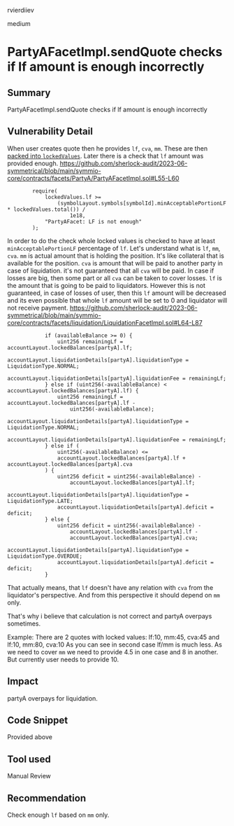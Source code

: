 rvierdiiev

medium

# PartyAFacetImpl.sendQuote checks if lf amount is enough incorrectly

## Summary
PartyAFacetImpl.sendQuote checks if lf amount is enough incorrectly
## Vulnerability Detail
When user creates quote then he provides `lf`, `cva`, `mm`. These are then [packed into `lockedValues`](https://github.com/sherlock-audit/2023-06-symmetrical/blob/main/symmio-core/contracts/facets/PartyA/PartyAFacetImpl.sol#L47).
Later there is a check that `lf` amount was provided enough.
https://github.com/sherlock-audit/2023-06-symmetrical/blob/main/symmio-core/contracts/facets/PartyA/PartyAFacetImpl.sol#L55-L60
```solidity
        require(
            lockedValues.lf >=
                (symbolLayout.symbols[symbolId].minAcceptablePortionLF * lockedValues.total()) /
                    1e18,
            "PartyAFacet: LF is not enough"
        );
```
In order to do the check whole locked values is checked to have at least `minAcceptablePortionLF` percentage of `lf`.
Let's understand what is `lf`, `mm`, `cva`.
`mm` is actual amount that is holding the position. It's like collateral that is available for the position.
`cva` is amount that will be paid to another party in case of liquidation. it's not guaranteed that all `cva` will be paid. In case if losses are big, then some part or all `cva` can be taken to cover losses. 
`lf` is the amount that is going to be paid to liquidators. However this is not guaranteed, in case of losses of user, then this `lf` amount will be decreased and its even possible that whole `lf` amount will be set to 0 and liquidator will not receive payment.
https://github.com/sherlock-audit/2023-06-symmetrical/blob/main/symmio-core/contracts/facets/liquidation/LiquidationFacetImpl.sol#L64-L87
```solidity
            if (availableBalance >= 0) {
                uint256 remainingLf = accountLayout.lockedBalances[partyA].lf;
                accountLayout.liquidationDetails[partyA].liquidationType = LiquidationType.NORMAL;
                accountLayout.liquidationDetails[partyA].liquidationFee = remainingLf;
            } else if (uint256(-availableBalance) < accountLayout.lockedBalances[partyA].lf) {
                uint256 remainingLf = accountLayout.lockedBalances[partyA].lf -
                    uint256(-availableBalance);
                accountLayout.liquidationDetails[partyA].liquidationType = LiquidationType.NORMAL;
                accountLayout.liquidationDetails[partyA].liquidationFee = remainingLf;
            } else if (
                uint256(-availableBalance) <=
                accountLayout.lockedBalances[partyA].lf + accountLayout.lockedBalances[partyA].cva
            ) {
                uint256 deficit = uint256(-availableBalance) -
                    accountLayout.lockedBalances[partyA].lf;
                accountLayout.liquidationDetails[partyA].liquidationType = LiquidationType.LATE;
                accountLayout.liquidationDetails[partyA].deficit = deficit;
            } else {
                uint256 deficit = uint256(-availableBalance) -
                    accountLayout.lockedBalances[partyA].lf -
                    accountLayout.lockedBalances[partyA].cva;
                accountLayout.liquidationDetails[partyA].liquidationType = LiquidationType.OVERDUE;
                accountLayout.liquidationDetails[partyA].deficit = deficit;
            }
```

That actually means, that `lf` doesn't have any relation with `cva` from the liquidator's perspective. And from this perspective it should depend on `mm` only.

That's why i believe that calculation is not correct and partyA overpays sometimes.

Example:
There are 2 quotes with locked values: lf:10, mm:45, cva:45 and lf:10, mm:80, cva:10
As you can see in second case lf/mm is much less. As we need to cover `mm` we need to provide 4.5 in one case and 8 in another.
But currently user needs to provide 10.
## Impact
partyA overpays for liquidation.
## Code Snippet
Provided above
## Tool used

Manual Review

## Recommendation
Check enough `lf` based on `mm` only.